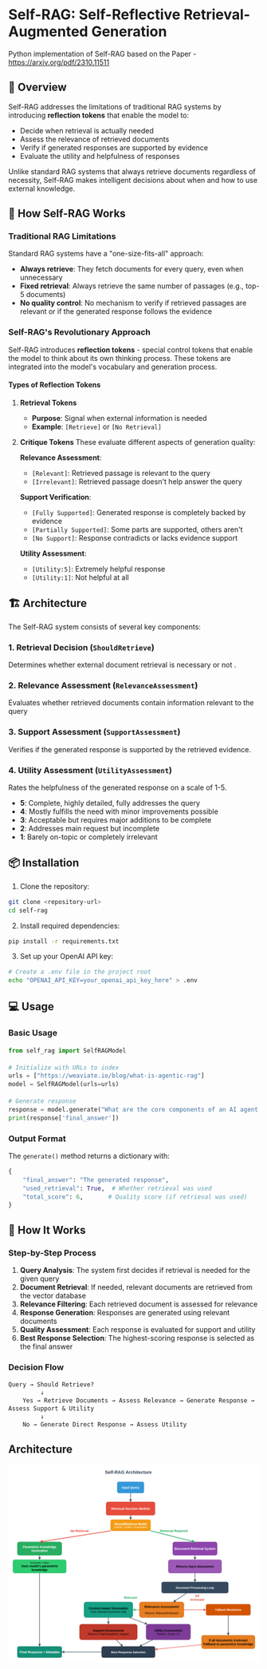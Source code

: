 # Self-RAG: Self-Reflective Retrieval-Augmented Generation
Python implementation of Self-RAG based on the Paper - https://arxiv.org/pdf/2310.11511

## 🚀 Overview

Self-RAG addresses the limitations of traditional RAG systems by introducing **reflection tokens** that enable the model to:
- Decide when retrieval is actually needed
- Assess the relevance of retrieved documents
- Verify if generated responses are supported by evidence
- Evaluate the utility and helpfulness of responses

Unlike standard RAG systems that always retrieve documents regardless of necessity, Self-RAG makes intelligent decisions about when and how to use external knowledge.

## 🔬 How Self-RAG Works

### Traditional RAG Limitations

Standard RAG systems have a "one-size-fits-all" approach:
- **Always retrieve**: They fetch documents for every query, even when unnecessary
- **Fixed retrieval**: Always retrieve the same number of passages (e.g., top-5 documents)
- **No quality control**: No mechanism to verify if retrieved passages are relevant or if the generated response follows the evidence

### Self-RAG's Revolutionary Approach

Self-RAG introduces **reflection tokens** - special control tokens that enable the model to think about its own thinking process. These tokens are integrated into the model's vocabulary and generation process.

#### Types of Reflection Tokens

1. **Retrieval Tokens**
   - **Purpose**: Signal when external information is needed
   - **Example**: `[Retrieve]` or `[No Retrieval]`

2. **Critique Tokens**
   These evaluate different aspects of generation quality:

   **Relevance Assessment**:
   - `[Relevant]`: Retrieved passage is relevant to the query
   - `[Irrelevant]`: Retrieved passage doesn't help answer the query

   **Support Verification**:
   - `[Fully Supported]`: Generated response is completely backed by evidence
   - `[Partially Supported]`: Some parts are supported, others aren't
   - `[No Support]`: Response contradicts or lacks evidence support

   **Utility Assessment**:
   - `[Utility:5]`: Extremely helpful response
   - `[Utility:1]`: Not helpful at all

## 🏗️ Architecture

The Self-RAG system consists of several key components:

### 1. Retrieval Decision (`ShouldRetrieve`)
Determines whether external document retrieval is necessary or not .

### 2. Relevance Assessment (`RelevanceAssessment`)
Evaluates whether retrieved documents contain information relevant to the query

### 3. Support Assessment (`SupportAssessment`)
Verifies if the generated response is supported by the retrieved evidence.

### 4. Utility Assessment (`UtilityAssessment`)
Rates the helpfulness of the generated response on a scale of 1-5.
- **5**: Complete, highly detailed, fully addresses the query
- **4**: Mostly fulfills the need with minor improvements possible
- **3**: Acceptable but requires major additions to be complete
- **2**: Addresses main request but incomplete
- **1**: Barely on-topic or completely irrelevant

## 📦 Installation

1. Clone the repository:
```bash
git clone <repository-url>
cd self-rag
```

2. Install required dependencies:
```bash
pip install -r requirements.txt
```

3. Set up your OpenAI API key:
```bash
# Create a .env file in the project root
echo "OPENAI_API_KEY=your_openai_api_key_here" > .env
```


## 💻 Usage

### Basic Usage

```python
from self_rag import SelfRAGModel

# Initialize with URLs to index
urls = ["https://weaviate.io/blog/what-is-agentic-rag"]
model = SelfRAGModel(urls=urls)

# Generate response
response = model.generate("What are the core components of an AI agent mentioned in this blog?")
print(response['final_answer'])
```


### Output Format

The `generate()` method returns a dictionary with:

```python
{
    "final_answer": "The generated response",
    "used_retrieval": True,  # Whether retrieval was used
    "total_score": 6,       # Quality score (if retrieval was used)
}
```

## 🔄 How It Works

### Step-by-Step Process

1. **Query Analysis**: The system first decides if retrieval is needed for the given query
2. **Document Retrieval**: If needed, relevant documents are retrieved from the vector database
3. **Relevance Filtering**: Each retrieved document is assessed for relevance
4. **Response Generation**: Responses are generated using relevant documents
5. **Quality Assessment**: Each response is evaluated for support and utility
6. **Best Response Selection**: The highest-scoring response is selected as the final answer

### Decision Flow

```
Query → Should Retrieve? 
         ↓
    Yes → Retrieve Documents → Assess Relevance → Generate Response → Assess Support & Utility
         ↓
    No → Generate Direct Response → Assess Utility
```


## Architecture 
![Alt text](self-RAG.png)
